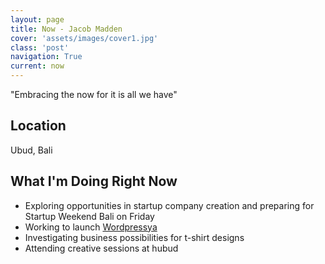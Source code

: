 ```yaml
---
layout: page
title: Now - Jacob Madden
cover: 'assets/images/cover1.jpg'
class: 'post'
navigation: True
current: now
---
```


"Embracing the now for it is all we have"

## Location

Ubud, Bali

## What I'm Doing Right Now

* Exploring opportunities in startup company creation and preparing for Startup Weekend Bali on Friday
* Working to launch [Wordpressya](http://www.wordpressya.com)
* Investigating business possibilities for t-shirt designs
* Attending creative sessions at hubud
